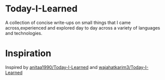 # Today-I-Learned
A collection of concise write-ups on small things that I came across,experienced and explored day to day across a variety of languages and technologies. 
#

# Inspiration

Inspired by [anitaa1990/Today-I-Learned](https://github.com/anitaa1990/Today-I-Learned) and [wajahatkarim3/Today-I-Learned](https://github.com/wajahatkarim3/Today-I-Learned)
